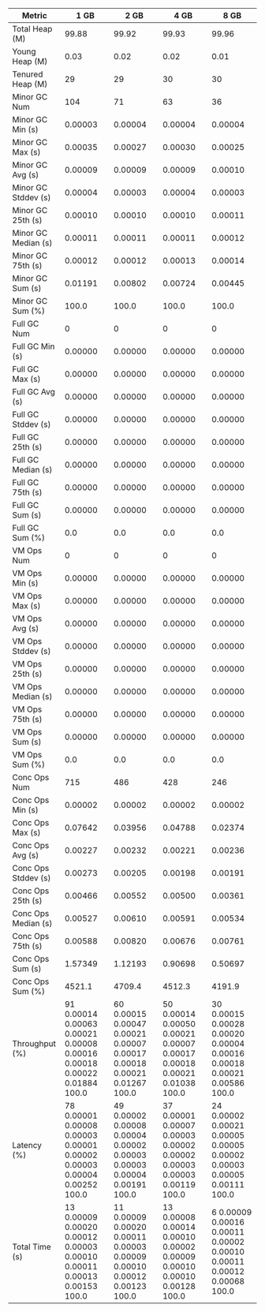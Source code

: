 | Metric | 1 GB | 2 GB | 4 GB | 8 GB |
|------|----|----|----|----|
| Total Heap (M) | 99.88 | 99.92 | 99.93 | 99.96 |
| Young Heap (M) | 0.03 | 0.02 | 0.02 | 0.01 |
| Tenured Heap (M) | 29 | 29 | 30 | 30 |
| Minor GC Num | 104 | 71 | 63 | 36 |
| Minor GC Min (s) | 0.00003 | 0.00004 | 0.00004 | 0.00004 |
| Minor GC Max (s) | 0.00035 | 0.00027 | 0.00030 | 0.00025 |
| Minor GC Avg (s) | 0.00009 | 0.00009 | 0.00009 | 0.00010 |
| Minor GC Stddev (s) | 0.00004 | 0.00003 | 0.00004 | 0.00003 |
| Minor GC 25th (s) | 0.00010 | 0.00010 | 0.00010 | 0.00011 |
| Minor GC Median (s) | 0.00011 | 0.00011 | 0.00011 | 0.00012 |
| Minor GC 75th (s) | 0.00012 | 0.00012 | 0.00013 | 0.00014 |
| Minor GC Sum (s) | 0.01191 | 0.00802 | 0.00724 | 0.00445 |
| Minor GC Sum (%) | 100.0 | 100.0 | 100.0 | 100.0 |
| Full GC Num | 0 | 0 | 0 | 0 |
| Full GC Min (s) | 0.00000 | 0.00000 | 0.00000 | 0.00000 |
| Full GC Max (s) | 0.00000 | 0.00000 | 0.00000 | 0.00000 |
| Full GC Avg (s) | 0.00000 | 0.00000 | 0.00000 | 0.00000 |
| Full GC Stddev (s) | 0.00000 | 0.00000 | 0.00000 | 0.00000 |
| Full GC 25th (s) | 0.00000 | 0.00000 | 0.00000 | 0.00000 |
| Full GC Median (s) | 0.00000 | 0.00000 | 0.00000 | 0.00000 |
| Full GC 75th (s) | 0.00000 | 0.00000 | 0.00000 | 0.00000 |
| Full GC Sum (s) | 0.00000 | 0.00000 | 0.00000 | 0.00000 |
| Full GC Sum (%) | 0.0 | 0.0 | 0.0 | 0.0 |
| VM Ops Num | 0 | 0 | 0 | 0 |
| VM Ops Min (s) | 0.00000 | 0.00000 | 0.00000 | 0.00000 |
| VM Ops Max (s) | 0.00000 | 0.00000 | 0.00000 | 0.00000 |
| VM Ops Avg (s) | 0.00000 | 0.00000 | 0.00000 | 0.00000 |
| VM Ops Stddev (s) | 0.00000 | 0.00000 | 0.00000 | 0.00000 |
| VM Ops 25th (s) | 0.00000 | 0.00000 | 0.00000 | 0.00000 |
| VM Ops Median (s) | 0.00000 | 0.00000 | 0.00000 | 0.00000 |
| VM Ops 75th (s) | 0.00000 | 0.00000 | 0.00000 | 0.00000 |
| VM Ops Sum (s) | 0.00000 | 0.00000 | 0.00000 | 0.00000 |
| VM Ops Sum (%) | 0.0 | 0.0 | 0.0 | 0.0 |
| Conc Ops Num | 715 | 486 | 428 | 246 |
| Conc Ops Min (s) | 0.00002 | 0.00002 | 0.00002 | 0.00002 |
| Conc Ops Max (s) | 0.07642 | 0.03956 | 0.04788 | 0.02374 |
| Conc Ops Avg (s) | 0.00227 | 0.00232 | 0.00221 | 0.00236 |
| Conc Ops Stddev (s) | 0.00273 | 0.00205 | 0.00198 | 0.00191 |
| Conc Ops 25th (s) | 0.00466 | 0.00552 | 0.00500 | 0.00361 |
| Conc Ops Median (s) | 0.00527 | 0.00610 | 0.00591 | 0.00534 |
| Conc Ops 75th (s) | 0.00588 | 0.00820 | 0.00676 | 0.00761 |
| Conc Ops Sum (s) | 1.57349 | 1.12193 | 0.90698 | 0.50697 |
| Conc Ops Sum (%) | 4521.1 | 4709.4 | 4512.3 | 4191.9 |
| Throughput (%) | 91	0.00014	0.00063	0.00021	0.00008	0.00016	0.00018	0.00022	0.01884	100.0 | 60	0.00015	0.00047	0.00021	0.00007	0.00017	0.00018	0.00021	0.01267	100.0 | 50	0.00014	0.00050	0.00021	0.00007	0.00017	0.00018	0.00021	0.01038	100.0 | 30	0.00015	0.00028	0.00020	0.00004	0.00016	0.00018	0.00021	0.00586	100.0 |
| Latency (%) | 78	0.00001	0.00008	0.00003	0.00001	0.00002	0.00003	0.00004	0.00252	100.0 | 49	0.00002	0.00008	0.00004	0.00002	0.00003	0.00003	0.00004	0.00191	100.0 | 37	0.00001	0.00007	0.00003	0.00002	0.00002	0.00003	0.00003	0.00119	100.0 | 24	0.00002	0.00021	0.00005	0.00005	0.00002	0.00003	0.00005	0.00111	100.0 |
| Total Time (s) | 13	0.00009	0.00020	0.00012	0.00003	0.00010	0.00011	0.00013	0.00153	100.0 | 11	0.00009	0.00020	0.00011	0.00003	0.00009	0.00010	0.00012	0.00123	100.0 | 13	0.00008	0.00014	0.00010	0.00002	0.00009	0.00010	0.00010	0.00128	100.0 | 6	0.00009	0.00016	0.00011	0.00002	0.00010	0.00011	0.00012	0.00068	100.0 |
